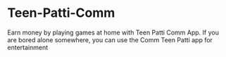 # Teen-Patti-Comm
Earn money by playing games at home with Teen Patti Comm App. If you are bored alone somewhere, you can use the Comm Teen Patti app for entertainment
